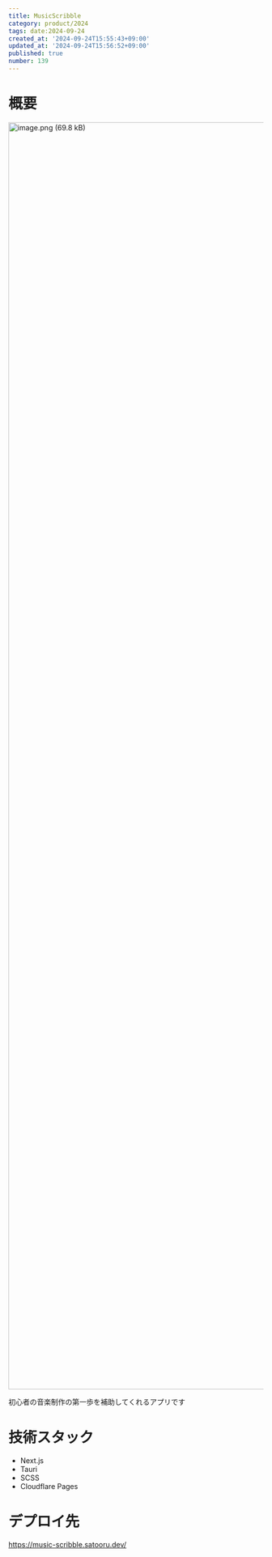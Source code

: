 ```yaml
---
title: MusicScribble
category: product/2024
tags: date:2024-09-24
created_at: '2024-09-24T15:55:43+09:00'
updated_at: '2024-09-24T15:56:52+09:00'
published: true
number: 139
---
```


# 概要
<img width="2504" alt="image.png (69.8 kB)" src="https://img.esa.io/uploads/production/attachments/21347/2024/09/24/148142/84a17392-b9a4-4435-883f-abe62b22ceec.png">

初心者の音楽制作の第一歩を補助してくれるアプリです

# 技術スタック
- Next.js
- Tauri
- SCSS
- Cloudflare Pages

# デプロイ先
https://music-scribble.satooru.dev/

